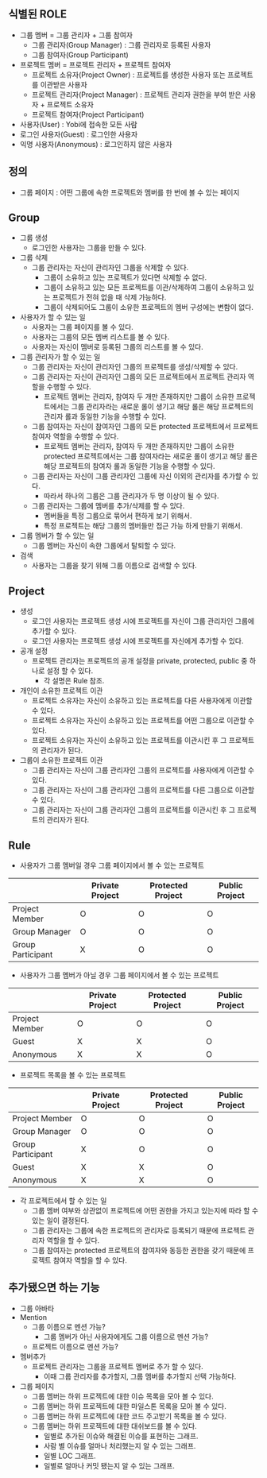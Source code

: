 식별된 ROLE
----------

* 그룹 멤버 = 그룹 관리자 + 그룹 참여자
    * 그룹 관리자(Group Manager) : 그룹 관리자로 등록된 사용자
    * 그룹 참여자(Group Participant)
* 프로젝트 멤버 = 프로젝트 관리자 + 프로젝트 참여자
    * 프로젝트 소유자(Project Owner) : 프로젝트를 생성한 사용자 또는 프로젝트를 이관받은 사용자
    * 프로젝트 관리자(Project Manager) : 프로젝트 관리자 권한을 부여 받은 사용자 + 프로젝트 소유자
    * 프로젝트 참여자(Project Participant)
* 사용자(User) : Yobi에 접속한 모든 사람
* 로그인 사용자(Guest) : 로그인한 사용자
* 익명 사용자(Anonymous) : 로그인하지 않은 사용자


정의
---

* 그룹 페이지 : 어떤 그룹에 속한 프로젝트와 멤버를 한 번에 볼 수 있는 페이지


Group
-----

* 그룹 생성
    * 로그인한 사용자는 그룹을 만들 수 있다.
* 그룹 삭제
    * 그룹 관리자는 자신이 관리자인 그룹을 삭제할 수 있다.
        * 그룹이 소유하고 있는 프로젝트가 있다면 삭제할 수 없다.
        * 그룹이 소유하고 있는 모든 프로젝트를 이관/삭제하여 그룹이 소유하고 있는 프로젝트가 전혀 없을 때 삭제 가능하다.
        * 그룹이 삭제되어도 그룹이 소유한 프로젝트의 멤버 구성에는 변함이 없다.
* 사용자가 할 수 있는 일
    * 사용자는 그룹 페이지를 볼 수 있다.
    * 사용자는 그룹의 모든 멤버 리스트를 볼 수 있다.
    * 사용자는 자신이 멤버로 등록된 그룹의 리스트를 볼 수 있다.
* 그룹 관리자가 할 수 있는 일
    * 그룹 관리자는 자신이 관리자인 그룹의 프로젝트를 생성/삭제할 수 있다.
    * 그룹 관리자는 자신이 관리자인 그룹의 모든 프로젝트에서 프로젝트 관리자 역할을 수행할 수 있다.
        * 프로젝트 멤버는 관리자, 참여자 두 개만 존재하지만 그룹이 소유한 프로젝트에서는 그룹 관리자라는 새로운 롤이 생기고 해당 롤은 해당 프로젝트의 관리자 롤과 동일한 기능을 수행할 수 있다.
    * 그룹 참여자는 자신이 참여자인 그룹의 모든 protected 프로젝트에서 프로젝트 참여자 역할을 수행할 수 있다.
        * 프로젝트 멤버는 관리자, 참여자 두 개만 존재하지만 그룹이 소유한 protected 프로젝트에서는 그룹 참여자라는 새로운 롤이 생기고 해당 롤은 해당 프로젝트의 참여자 롤과 동일한 기능을 수행할 수 있다.
    * 그룹 관리자는 자신이 그룹 관리자인 그룹에 자신 이외의 관리자를 추가할 수 있다.
        * 따라서 하나의 그룹은 그룹 관리자가 두 명 이상이 될 수 있다.
    * 그룹 관리자는 그룹에 멤버를 추가/삭제를 할 수 있다.
        * 멤버들을 특정 그룹으로 묶어서 편하게 보기 위해서.
        * 특정 프로젝트는 해당 그룹의 멤버들만 접근 가능 하게 만들기 위해서.
* 그룹 멤버가 할 수 있는 일
    * 그룹 멤버는 자신이 속한 그룹에서 탈퇴할 수 있다.
* 검색
    * 사용자는 그룹을 찾기 위해 그룹 이름으로 검색할 수 있다.


Project
-------

* 생성
    * 로그인 사용자는 프로젝트 생성 시에 프로젝트를 자신이 그룹 관리자인 그룹에 추가할 수 있다.
    * 로그인 사용자는 프로젝트 생성 시에 프로젝트를 자신에게 추가할 수 있다.
* 공개 설정
    * 프로젝트 관리자는 프로젝트의 공개 설정을 private, protected, public 중 하나로 설정 할 수 있다.
        * 각 설명은 Rule 참조.
* 개인이 소유한 프로젝트 이관
    * 프로젝트 소유자는 자신이 소유하고 있는 프로젝트를 다른 사용자에게 이관할 수 있다.
    * 프로젝트 소유자는 자신이 소유하고 있는 프로젝트를 어떤 그룹으로 이관할 수 있다.
    * 프로젝트 소유자는 자신이 소유하고 있는 프로젝트를 이관시킨 후 그 프로젝트의 관리자가 된다.
* 그룹이 소유한 프로젝트 이관
    * 그룹 관리자는 자신이 그룹 관리자인 그룹의 프로젝트를 사용자에게 이관할 수 있다.
    * 그룹 관리자는 자신이 그룹 관리자인 그룹의 프로젝트를 다른 그룹으로 이관할 수 있다.
    * 그룹 관리자는 자신이 그룹 관리자인 그룹의 프로젝트를 이관시킨 후 그 프로젝트의 관리자가 된다.


Rule
----

* 사용자가 그룹 멤버일 경우 그룹 페이지에서 볼 수 있는 프로젝트

|                   | Private Project | Protected Project | Public Project |
| ----------------- | --------------- | ----------------- | -------------- |
| Project Member    | O               | O                 | O              |
| Group Manager     | O               | O                 | O              |
| Group Participant | X               | O                 | O              |

* 사용자가 그룹 멤버가 아닐 경우 그룹 페이지에서 볼 수 있는 프로젝트

|                   | Private Project | Protected Project | Public Project |
| ----------------- | --------------- | ----------------- | -------------- |
| Project Member    | O               | O                 | O              |
| Guest             | X               | X                 | O              |
| Anonymous         | X               | X                 | O              |

* 프로젝트 목록을 볼 수 있는 프로젝트

|                   | Private Project | Protected Project | Public Project |
| ----------------- | --------------- | ----------------- | -------------- |
| Project Member    | O               | O                 | O              |
| Group Manager     | O               | O                 | O              |
| Group Participant | X               | O                 | O              |
| Guest             | X               | X                 | O              |
| Anonymous         | X               | X                 | O              |

* 각 프로젝트에서 할 수 있는 일
    * 그룹 멤버 여부와 상관없이 프로젝트에 어떤 권한을 가지고 있는지에 따라 할 수 있는 일이 결정된다.
    * 그룹 관리자는 그룹에 속한 프로젝트의 관리자로 등록되기 때문에 프로젝트 관리자 역할을 할 수 있다.
    * 그룹 참여자는 protected 프로젝트의 참여자와 동등한 권한을 갖기 때문에 프로젝트 참여자 역할을 할 수 있다.


추가됐으면 하는 기능
---------------

* 그룹 아바타
* Mention
    * 그룹 이름으로 멘션 가능?
        * 그룹 멤버가 아닌 사용자에게도 그룹 이름으로 멘션 가능?
    * 프로젝트 이름으로 멘션 가능?
* 멤버추가
    * 프로젝트 관리자는 그룹을 프로젝트 멤버로 추가 할 수 있다.
        * 이때 그룹 관리자를 추가할지, 그룹 멤버를 추가할지 선택 가능하다.
* 그룹 페이지
    * 그룹 멤버는 하위 프로젝트에 대한 이슈 목록을 모아 볼 수 있다.
    * 그룹 멤버는 하위 프로젝트에 대한 마일스톤 목록을 모아 볼 수 있다.
    * 그룹 멤버는 하위 프로젝트에 대한 코드 주고받기 목록을 볼 수 있다.
    * 그룹 멤버는 하위 프로젝트에 대한 대쉬보드를 볼 수 있다.
        * 일별로 추가된 이슈와 해결된 이슈를 표현하는 그래프.
        * 사람 별 이슈를 얼마나 처리했는지 알 수 있는 그래프.
        * 일별 LOC 그래프.
        * 일별로 얼마나 커밋 됐는지 알 수 있는 그래프.
